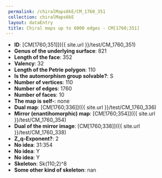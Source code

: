```yaml
--- 
 permalink: /chiralMaps6kE/CM_1760_351 
 collection: chiralMaps6kE
 layout: dataEntry
 title: Chiral maps up to 6000 edges - CM[1760;351]
---
```


- **ID**: [CM[1760;351]]({{ site.url }}/test/CM_1760_351)
- **Genus of the underlying surface**: 821
- **Length of the face**: 352
- **Valency**: 32
- **Length of the Petrie polygon**: 110
- **Is the automorphism group solvable?**: S
- **Number of vertices**: 110
- **Number of edges**: 1760
- **Number of faces**: 10
- **The map is self-**: none
- **Dual map**: [CM[1760;336]]({{ site.url }}/test/CM_1760_336)
- **Mirror (enantihomorphic) map**: [CM[1760;354]]({{ site.url }}/test/CM_1760_354)
- **Dual of the mirror image**: [CM[1760;338]]({{ site.url }}/test/CM_1760_338)
- **Z_q-Exponent?**: 2
- **No idea**:  31:354
- **No idea**: Y
- **No idea**: Y
- **Skeleton**: Sk(110;2)^8
- **Some other kind of skeleton**: nan
